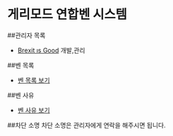 # 게리모드 연합벤 시스템

##관리자 목록
* [Βrеxit ıs Gооd](http://steamcommunity.com/profiles/76561198081603521/)
개발,관리

##벤 목록
* [벤 목록 보기](https://raw.githubusercontent.com/lill74/Garrys-mod-Ali-Bans/master/ban.html)

##벤 사유
* [벤 사유 보기](https://raw.githubusercontent.com/lill74/Garrys-mod-Ali-Bans/master/cuz.html)

##차단 소명
차단 소명은 관리자에게 연락을 해주시면 됩니다.
